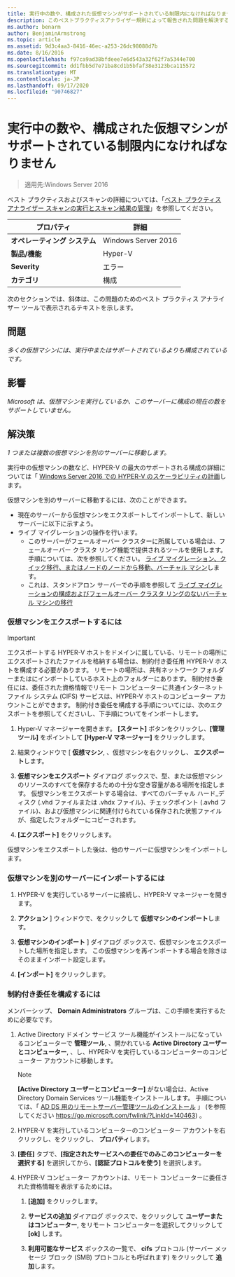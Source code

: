 ```yaml
---
title: 実行中の数や、構成された仮想マシンがサポートされている制限内になければなりません
description: このベストプラクティスアナライザー規則によって報告された問題を解決するための手順を示します。
ms.author: benarm
author: BenjaminArmstrong
ms.topic: article
ms.assetid: 9d3c4aa3-8416-46ec-a253-26dc98088d7b
ms.date: 8/16/2016
ms.openlocfilehash: f97ca9ad38bfdeee7e6d543a32f62f7a5344e700
ms.sourcegitcommit: dd1fbb5d7e71ba8cd1b5bfaf38e3123bca115572
ms.translationtype: MT
ms.contentlocale: ja-JP
ms.lasthandoff: 09/17/2020
ms.locfileid: "90746827"
---
```

# <a name="the-number-of-running-or-configured-virtual-machines-must-be-within-supported-limits"></a>実行中の数や、構成された仮想マシンがサポートされている制限内になければなりません

>適用先:Windows Server 2016

ベスト プラクティスおよびスキャンの詳細については、「[ベスト プラクティス アナライザー スキャンの実行とスキャン結果の管理](https://go.microsoft.com/fwlink/p/?LinkID=223177)」を参照してください。

|プロパティ|詳細|
|-|-|
|**オペレーティング システム**|Windows Server 2016|
|**製品/機能**|Hyper-V|
|**Severity**|エラー
|**カテゴリ**|構成|

次のセクションでは、斜体は、この問題のためのベスト プラクティス アナライザー ツールで表示されるテキストを示します。

## <a name="issue"></a>問題
*多くの仮想マシンには、実行中またはサポートされているよりも構成されているです。*

## <a name="impact"></a>影響
*Microsoft は、仮想マシンを実行しているか、このサーバーに構成の現在の数をサポートしていません。*

## <a name="resolution"></a>解決策
*1 つまたは複数の仮想マシンを別のサーバーに移動します。*

実行中の仮想マシンの数など、HYPER-V の最大のサポートされる構成の詳細については「 [Windows Server 2016 での HYPER-V のスケーラビリティの計画](../plan/plan-hyper-v-scalability-in-windows-server.md)します。

仮想マシンを別のサーバーに移動するには、次のことができます。

- 現在のサーバーから仮想マシンをエクスポートしてインポートして、新しいサーバーに以下に示すよう。
- ライブ マイグレーションの操作を行います。
    - このサーバーがフェールオーバー クラスターに所属している場合は、フェールオーバー クラスタ リング機能で提供されるツールを使用します。 手順については、次を参照してください。 [ライブ マイグレーション、クイック移行、またはノードのノードから移動、バーチャル マシン](https://go.microsoft.com/fwlink/?LinkID=181519)します。
    - これは、スタンドアロン サーバーでの手順を参照して [ライブ マイグレーションの構成およびフェールオーバー クラスタ リングのないバーチャル マシンの移行](/previous-versions/windows/it-pro/windows-server-2012-R2-and-2012/jj134199(v=ws.11))

### <a name="to-export-a-virtual-machine"></a>仮想マシンをエクスポートするには

   > [!IMPORTANT]
   > エクスポートする HYPER-V ホストをドメインに属している、リモートの場所にエクスポートされたファイルを格納する場合は、制約付き委任用 HYPER-V ホストを構成する必要があります。 リモートの場所は、共有ネットワーク フォルダーまたはにインポートしているホスト上のフォルダーにあります。 制約付き委任には、委任された資格情報でリモート コンピューターに共通インターネット ファイル システム (CIFS) サービスは、HYPER-V ホストのコンピューター アカウントことができます。 制約付き委任を構成する手順についてには、次のエクスポートを参照してくださいし、下手順についてをインポートします。

1.  Hyper-V マネージャーを開きます。 **[スタート]** ボタンをクリックし、**[管理ツール]** をポイントして **[Hyper-V マネージャー]** をクリックします。

2.  結果ウィンドウで [ **仮想マシン**, 、仮想マシンを右クリックし、 **エクスポート**します。

3.  **仮想マシンをエクスポート** ダイアログ ボックスで、型、または仮想マシンのリソースのすべてを保存するための十分な空き容量がある場所を指定します。 仮想マシンをエクスポートする場合は、すべてのバーチャル ハード_ディスク (.vhd ファイルまたは .vhdx ファイル)、チェックポイント (.avhd ファイル)、および仮想マシンに関連付けられている保存された状態ファイルが、指定したフォルダーにコピーされます。

4.  **[エクスポート]** をクリックします。

仮想マシンをエクスポートした後は、他のサーバーに仮想マシンをインポートします。

### <a name="to-import-a-virtual-machine-to-another-server"></a>仮想マシンを別のサーバーにインポートするには

1.  HYPER-V を実行しているサーバーに接続し、HYPER-V マネージャーを開きます。

2.  **アクション** ] ウィンドウで、をクリックして **仮想マシンのインポート**します。

3.  **仮想マシンのインポート** ] ダイアログ ボックスで、仮想マシンをエクスポートした場所を指定します。 この仮想マシンを再インポートする場合を除きはそのままインポート設定します。

4.  **[インポート]** をクリックします。

### <a name="to-configure-constrained-delegation"></a>制約付き委任を構成するには

メンバーシップ、 **Domain Administrators** グループは、この手順を実行するために必要なです。

1.  Active Directory ドメイン サービス ツール機能がインストールになっているコンピューターで **管理ツール**, 、開かれている **Active Directory ユーザーとコンピューター**, 、し、HYPER-V を実行しているコンピューターのコンピューター アカウントに移動します。

    > [!NOTE]
    > **[Active Directory ユーザーとコンピューター]** がない場合は、Active Directory Domain Services ツール機能をインストールします。 手順については、「 [AD DS 用のリモートサーバー管理ツールのインストール](https://go.microsoft.com/fwlink/?LinkId=140463) 」 (を参照してください https://go.microsoft.com/fwlink/?LinkId=140463) 。

2.  HYPER-V を実行しているコンピューターのコンピューター アカウントを右クリックし、をクリックし、 **プロパティ**します。

3.  **[委任]** タブで、**[指定されたサービスへの委任でのみこのコンピューターを選択する]** を選択してから、**[認証プロトコルを使う]** を選択します。

4.  HYPER-V コンピューター アカウントは、リモート コンピューターに委任された資格情報を表示するためには。

    1.  **[追加]** をクリックします。

    2.  **サービスの追加** ダイアログ ボックスで、をクリックして **ユーザーまたはコンピューター**, をリモート コンピューターを選択してクリックして **[ok]** します。

    3.  **利用可能なサービス** ボックスの一覧で、 **cifs** プロトコル (サーバー メッセージ ブロック (SMB) プロトコルとも呼ばれます) をクリックして **追加**します。